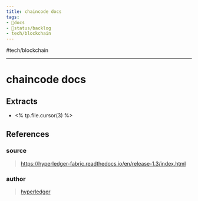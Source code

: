 ```yaml
---
title: chaincode docs
tags:
- 📖docs
- 🚦status/backlog
- tech/blockchain
---
```


#tech/blockchain 

---

# chaincode docs

## Extracts

- <% tp.file.cursor(3) %>
## References

### source
> https://hyperledger-fabric.readthedocs.io/en/release-1.3/index.html
### author
> [hyperledger](/Authors/hyperledger.md)
